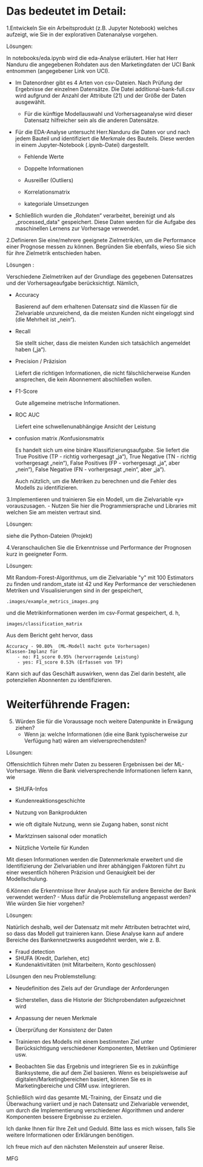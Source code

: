 # Das bedeutet im Detail:

1.Entwickeln Sie ein Arbeitsprodukt (z.B. Jupyter Notebook) welches aufzeigt, wie Sie in der explorativen Datenanalyse vorgehen.

Lösungen: 

In notebooks/eda.ipynb wird die eda-Analyse erläutert. Hier hat Herr Nanduru die angegebenen Rohdaten aus den Marketingdaten der UCI Bank entnommen (angegebener Link von UCI). 

- Im Datenordner gibt es 4 Arten von csv-Dateien. Nach Prüfung der Ergebnisse der einzelnen Datensätze. Die Datei additional-bank-full.csv wird aufgrund der Anzahl der Attribute (21) und der Größe der Daten ausgewählt.

    - Für die künftige Modellauswahl und Vorhersageanalyse wird dieser Datensatz hilfreicher sein als die anderen Datensätze.

- Für die EDA-Analyse untersucht Herr.Nanduru die Daten vor und nach jedem Bauteil und identifiziert die Merkmale des Bauteils. Diese werden in einem Jupyter-Notebook (.ipynb-Datei) dargestellt.

    - Fehlende Werte

    - Doppelte Informationen

    - Ausreißer (Outliers)

    - Korrelationsmatrix

    - kategoriale Umsetzungen

- Schließlich wurden die „Rohdaten“ verarbeitet, bereinigt und als „processed_data" gespeichert. Diese Daten werden für die Aufgabe des maschinellen Lernens zur Vorhersage verwendet.

2.Definieren Sie eine/mehrere geeignete Zielmetrik/en, um die Performance einer Prognose messen zu können. Begründen Sie ebenfalls, wieso Sie sich für ihre Zielmetrik entschieden haben.

Lösungen :

Verschiedene Zielmetriken auf der Grundlage des gegebenen Datensatzes und der Vorhersageaufgabe berücksichtigt. Nämlich,

- Accuracy

    Basierend auf dem erhaltenen Datensatz sind die Klassen für die Zielvariable unzureichend, da die meisten Kunden nicht eingeloggt sind (die Mehrheit ist „nein“).

- Recall

    Sie stellt sicher, dass die meisten Kunden sich tatsächlich angemeldet haben („ja“).

- Precision / Präzision

    Liefert die richtigen Informationen, die nicht fälschlicherweise Kunden ansprechen, die kein Abonnement abschließen wollen.

- F1-Score

    Gute allgemeine metrische Informationen.

- ROC AUC

    Liefert eine schwellenunabhängige Ansicht der Leistung

- confusion matrix /Konfusionsmatrix

    Es handelt sich um eine binäre Klassifizierungsaufgabe. Sie liefert die True Positive (TP - richtig vorhergesagt „ja“), True Negative (TN - richtig vorhergesagt „nein“), False Positives (FP - vorhergesagt „ja“, aber „nein“), False Negative (FN - vorhergesagt „nein“, aber „ja“).

    Auch nützlich, um die Metriken zu berechnen und die Fehler des Modells zu identifizieren.


3.Implementieren und trainieren Sie ein Modell, um die Zielvariable «y» vorauszusagen.
    - Nutzen Sie hier die Programmiersprache und Libraries mit welchen Sie am meisten vertraut sind.

Lösungen: 

siehe die Python-Dateien (Projekt)

4.Veranschaulichen Sie die Erkenntnisse und Performance der Prognosen kurz in geeigneter Form.

Lösungen: 

Mit Random-Forest-Algorithmus, um die Zielvariable "y" mit 100 Estimators zu finden und random_state ist 42 und Key Performance der verschiedenen Metriken und Visualisierungen sind in der gespeichert,

    .images/example_metrics_images.png

und die Metrikinformationen werden im csv-Format gespeichert, d. h,

    images/classification_matrix

Aus dem Bericht geht hervor, dass

    Accuracy - 90.80%  (ML-Modell macht gute Vorhersagen)
    Klassen-Implanz für
        - no: F1_score 0.95% (hervorragende Leistung)
        - yes: F1_score 0.53% (Erfassen von TP)

Kann sich auf das Geschäft auswirken, wenn das Ziel darin besteht, alle potenziellen Abonnenten zu identifizieren.


# Weiterführende Fragen:
5. Würden Sie für die Voraussage noch weitere Datenpunkte in Erwägung ziehen? 	
    - Wenn ja: welche Informationen (die eine Bank typischerweise zur Verfügung hat) wären am vielversprechendsten?

Lösungen: 

Offensichtlich führen mehr Daten zu besseren Ergebnissen bei der ML-Vorhersage. Wenn die Bank vielversprechende Informationen liefern kann, wie 

- SHUFA-Infos

- Kundenreaktionsgeschichte

- Nutzung von Bankprodukten

- wie oft digitale Nutzung, wenn sie Zugang haben, sonst nicht

- Marktzinsen saisonal oder monatlich

- Nützliche Vorteile für Kunden

Mit diesen Informationen werden die Datenmerkmale erweitert und die Identifizierung der Zielvariablen und ihrer abhängigen Faktoren führt zu einer wesentlich höheren Präzision und Genauigkeit bei der Modellschulung.


6.Können die Erkenntnisse Ihrer Analyse auch für andere Bereiche der Bank verwendet werden? 
    - Muss dafür die Problemstellung angepasst werden? Wie würden Sie hier vorgehen?

Lösungen: 

Natürlich deshalb, weil der Datensatz mit mehr Attributen betrachtet wird, so dass das Modell gut trainieren kann. Diese Analyse kann auf andere Bereiche des Bankennetzwerks ausgedehnt werden, wie z. B.

- Fraud detection
- SHUFA (Kredit, Darlehen, etc)
- Kundenaktivitäten (mit Mitarbeitern, Konto geschlossen)

Lösungen den neu Problemstellung:

- Neudefinition des Ziels auf der Grundlage der Anforderungen

- Sicherstellen, dass die Historie der Stichprobendaten aufgezeichnet wird

- Anpassung der neuen Merkmale

- Überprüfung der Konsistenz der Daten

- Trainieren des Modells mit einem bestimmten Ziel unter Berücksichtigung verschiedener Komponenten, Metriken und Optimierer usw.

- Beobachten Sie das Ergebnis und integrieren Sie es in zukünftige Banksysteme, die auf dem Ziel basieren. Wenn es beispielsweise auf digitalen/Marketingbereichen basiert, können Sie es in Marketingbereiche und CRM usw. integrieren.

Schließlich wird das gesamte ML-Training, der Einsatz und die Überwachung variiert und je nach Datensatz und Zielvariable verwendet, um durch die Implementierung verschiedener Algorithmen und anderer Komponenten bessere Ergebnisse zu erzielen.




Ich danke Ihnen für Ihre Zeit und Geduld. Bitte lass es mich wissen, falls Sie weitere Informationen oder Erklärungen benötigen.

Ich freue mich auf den nächsten Meilenstein auf unserer Reise.

MFG

